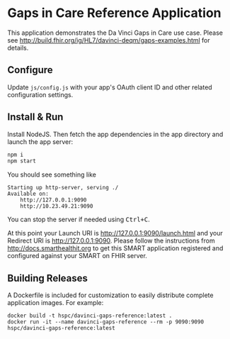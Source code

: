 # Gaps in Care Reference Application

This application demonstrates the Da Vinci Gaps in Care use case.
Please see http://build.fhir.org/ig/HL7/davinci-deqm/gaps-examples.html for details.

## Configure

Update `js/config.js` with your app's OAuth client ID and other related configuration settings.

## Install & Run
Install NodeJS. Then fetch the app dependencies in the app directory and launch the app server:
```sh
npm i
npm start
```

You should see something like

    Starting up http-server, serving ./
    Available on:
        http://127.0.0.1:9090
        http://10.23.49.21:9090

You can stop the server if needed using <kbd>Ctrl+C</kbd>.

At this point your Launch URI is http://127.0.0.1:9090/launch.html and your
Redirect URI is http://127.0.0.1:9090. Please follow the instructions from
http://docs.smarthealthit.org to get this SMART application registered and
configured against your SMART on FHIR server.

## Building Releases
A Dockerfile is included for customization to easily distribute complete application images. For example:

    docker build -t hspc/davinci-gaps-reference:latest .
    docker run -it --name davinci-gaps-reference --rm -p 9090:9090 hspc/davinci-gaps-reference:latest
